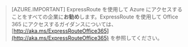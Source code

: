 > [AZURE.IMPORTANT]
ExpressRoute を使用して Azure にアクセスすることをすべての企業に**お勧め**します。ExpressRoute を使用して Office 365 にアクセスするガイダンスについては、[http://aka.ms/ExpressRouteOffice365](http://aka.ms/ExpressRouteOffice365) を参照してください。

<!---HONumber=AcomDC_0615_2016-->